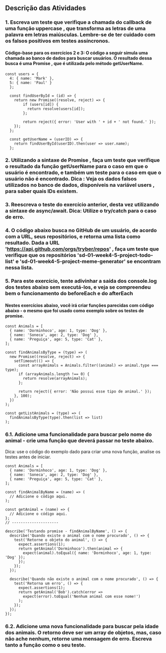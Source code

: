 ## Descrição das Atividades

### 1. Escreva um teste que verifique a chamada do callback de uma função uppercase , que transforma as letras de uma palavra em letras maiúsculas. Lembre-se de ter cuidado com os falsos positivos em testes assíncronos.

#### Código-base para os exercícios 2 e 3: O código a seguir simula uma chamada ao banco de dados para buscar usuários. O resultado dessa busca é uma Promise , que é utilizada pelo método getUserName.
~~~
const users = {
  4: { name: 'Mark' },
  5: { name: 'Paul' }
  };
  
  const findUserById = (id) => {
    return new Promise((resolve, reject) => {
        if (users[id]) {
          return resolve(users[id]);
        };
  
        return reject({ error: 'User with ' + id + ' not found.' });
    });
  };
  
  const getUserName = (userID) => {
    return findUserById(userID).then(user => user.name);
  };
~~~

### 2. Utilizando a sintaxe de Promise , faça um teste que verifique o resultado da função getUserName para o caso em que o usuário é encontrado, e também um teste para o caso em que o usuário não é encontrado. Dica : Veja os dados falsos utilizados no banco de dados, disponíveis na variável users , para saber quais IDs existem.

### 3. Reescreva o teste do exercício anterior, desta vez utilizando a sintaxe de async/await. Dica: Utilize o try/catch para o caso de erro.

### 4. O código abaixo busca no GitHub de um usuário, de acordo com a URL, seus repositórios, e retorna uma lista como resultado. Dada a URL 'https://api.github.com/orgs/tryber/repos' , faça um teste que verifique que os repositórios 'sd-01-week4-5-project-todo-list' e 'sd-01-week4-5-project-meme-generator' se encontram nessa lista.

### 5. Para este exercício, tente adivinhar a saída dos console.log dos testes abaixo sem executá-los, e veja se compreendeu bem o funcionamento do beforeEach e do afterEach

#### Nestes exercícios abaixo, você irá criar funções parecidas com código abaixo - o mesmo que foi usado como exemplo sobre os testes de promise.

~~~
const Animals = [
  { name: 'Dorminhoco', age: 1, type: 'Dog' },
  { name: 'Soneca', age: 2, type: 'Dog' },
  { name: 'Preguiça', age: 5, type: 'Cat' },
];

const findAnimalsByType = (type) => (
  new Promise((resolve, reject) => {
    setTimeout(() => {
      const arrayAnimals = Animals.filter((animal) => animal.type === type);
      if (arrayAnimals.length !== 0) {
        return resolve(arrayAnimals);
      };

      return reject({ error: 'Não possui esse tipo de animal.' });
    }, 100);
  })
);

const getListAnimals = (type) => (
  findAnimalsByType(type).then(list => list)
);
~~~

### 6.1. Adicione uma funcionalidade para buscar pelo nome do animal - crie uma função que deverá passar no teste abaixo.
Dica: use o código do exemplo dado para criar uma nova função, analise os testes antes de iniciar.

```
const Animals = [
  { name: 'Dorminhoco', age: 1, type: 'Dog' },
  { name: 'Soneca', age: 2, type: 'Dog' },
  { name: 'Preguiça', age: 5, type: 'Cat' },
];

const findAnimalByName = (name) => (
  // Adicione o código aqui.
);

const getAnimal = (name) => {
  // Adicione o código aqui.
};
// ---------------------

describe('Testando promise - findAnimalByName', () => {
  describe('Quando existe o animal com o nome procurado', () => {
    test('Retorne o objeto do animal', () => {
      expect.assertions(1);
      return getAnimal('Dorminhoco').then(animal => {
        expect(animal).toEqual({ name: 'Dorminhoco', age: 1, type: 'Dog' });
      });
    });
  });

  describe('Quando não existe o animal com o nome procurado', () => {
    test('Retorna um erro', () => {
      expect.assertions(1);
      return getAnimal('Bob').catch(error =>
        expect(error).toEqual('Nenhum animal com esse nome!')
      );
    });
  });
});

```

### 6.2. Adicione uma nova funcionalidade para buscar pela idade dos animais. O retorno deve ser um array de objetos, mas, caso não ache nenhum, retorne uma mensagem de erro. Escreva tanto a função como o seu teste.
